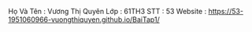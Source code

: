 Họ Và Tên : Vương Thị Quyên
Lớp : 61TH3
STT : 53
Website : https://53-1951060966-vuongthiquyen.github.io/BaiTap1/
